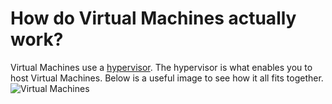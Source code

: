 # How do Virtual Machines actually work?

Virtual Machines use a [hypervisor](https://www.pluralsight.com/blog/it-ops/what-is-hypervisor). The hypervisor is what enables you to host Virtual Machines. Below is a useful image to see how it all fits together.
![Virtual Machines](https://www.google.com/url?sa=i&rct=j&q=&esrc=s&source=images&cd=&ved=2ahUKEwiM67TBs5rmAhVSQ6wKHY1IBtIQjRx6BAgBEAQ&url=https%3A%2F%2Fandroid.jlelse.eu%2Fvirtual-machine-in-android-everything-you-need-to-know-9ec695f7313b&psig=AOvVaw1Ym1gDW5obafH8w2VGmgFH&ust=1575494228695459)
